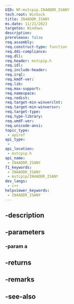 ```yaml
---
UID: NF:mstcpip.IN4ADDR_ISANY
tech.root: WinSock
title: IN4ADDR_ISANY
ms.date: 11/21/2023
targetos: Windows
description: 
prerelease: false
req.assembly: 
req.construct-type: function
req.ddi-compliance: 
req.dll: 
req.header: mstcpip.h
req.idl: 
req.include-header: 
req.irql: 
req.kmdf-ver: 
req.lib: 
req.max-support: 
req.namespace: 
req.redist: 
req.target-min-winverclnt: 
req.target-min-winversvr: 
req.target-type: 
req.type-library: 
req.umdf-ver: 
req.unicode-ansi: 
topic_type:
 - apiref
api_type:
 - 
api_location:
 - mstcpip.h
api_name:
 - IN4ADDR_ISANY
f1_keywords:
 - IN4ADDR_ISANY
 - mstcpip/IN4ADDR_ISANY
dev_langs:
 - c++
helpviewer_keywords:
 - IN4ADDR_ISANY
---
```


## -description

## -parameters

### -param a

## -returns

## -remarks

## -see-also

